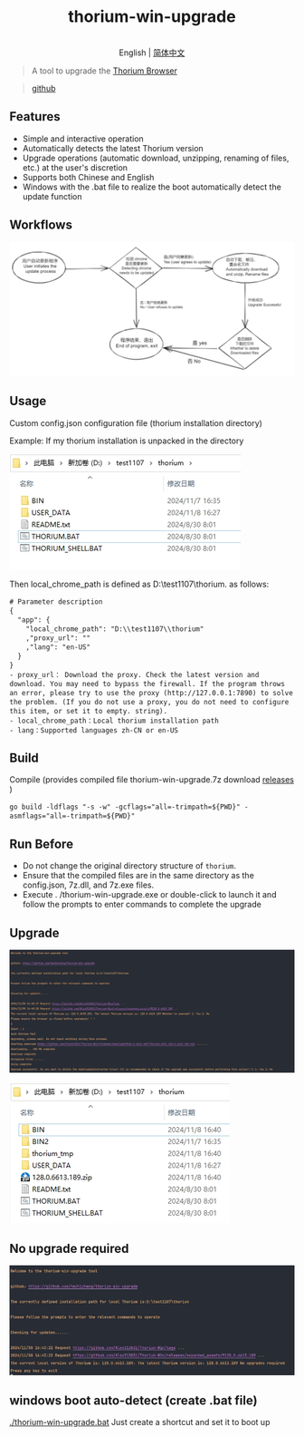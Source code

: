 <h1 align="center">thorium-win-upgrade</h1>

<p align="center">
    <br> English | <a href="./README-CN.md">简体中文</a>
</p>

> A tool to upgrade the [Thorium Browser](https://thorium.rocks/) 

> [github](https://github.com/hezhizheng/thorium-win-upgrade)

## Features
- Simple and interactive operation
- Automatically detects the latest Thorium version
- Upgrade operations (automatic download, unzipping, renaming of files, etc.) at the user's discretion
- Supports both Chinese and English
- Windows with the .bat file to realize the boot automatically detect the update function

## Workflows
![free-pic](./images/1.png)


## Usage
Custom config.json configuration file (thorium installation directory)

Example: If my thorium installation is unpacked in the directory

![free-pic](./images/22.png)

Then local_chrome_path is defined as D:\test1107\thorium. as follows:
```
# Parameter description
{
  "app": {
    "local_chrome_path": "D:\\test1107\\thorium"
    ,"proxy_url": ""
    ,"lang": "en-US"
  }
}
- proxy_url： Download the proxy. Check the latest version and download. You may need to bypass the firewall. If the program throws an error, please try to use the proxy (http://127.0.0.1:7890) to solve the problem. (If you do not use a proxy, you do not need to configure this item, or set it to empty. string).
- local_chrome_path：Local thorium installation path
- lang：Supported languages zh-CN or en-US
```

## Build
Compile (provides compiled file thorium-win-upgrade.7z download [releases](https://github.com/hezhizheng/thorium-win-upgrade/releases) )
```
go build -ldflags "-s -w" -gcflags="all=-trimpath=${PWD}" -asmflags="all=-trimpath=${PWD}"
```

## Run Before
- Do not change the original directory structure of `thorium`.
- Ensure that the compiled files are in the same directory as the config.json, 7z.dll, and 7z.exe files.
- Execute . /thorium-win-upgrade.exe or double-click to launch it and follow the prompts to enter commands to complete the upgrade

## Upgrade

![free-pic](./images/en33.png)

![free-pic](./images/44.png)


## No upgrade required

![free-pic](./images/en55.png)

## windows boot auto-detect (create .bat file)

[./thorium-win-upgrade.bat](./thorium-win-upgrade.bat) Just create a shortcut and set it to boot up